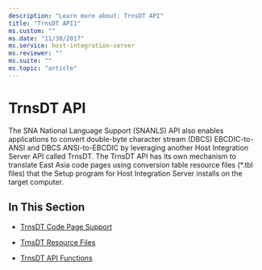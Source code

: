 ```yaml
---
description: "Learn more about: TrnsDT API"
title: "TrnsDT API1"
ms.custom: ""
ms.date: "11/30/2017"
ms.service: host-integration-server
ms.reviewer: ""
ms.suite: ""
ms.topic: "article"
---
```

# TrnsDT API
The SNA National Language Support (SNANLS) API also enables applications to convert double-byte character stream (DBCS) EBCDIC-to-ANSI and DBCS ANSI-to-EBCDIC by leveraging another Host Integration Server API called TrnsDT. The TrnsDT API has its own mechanism to translate East Asia code pages using conversion table resource files (*.tbl files) that the Setup program for Host Integration Server installs on the target computer.  
  
## In This Section  
  
-   [TrnsDT Code Page Support](../core/trnsdt-code-page-support1.md)  
  
-   [TrnsDT Resource Files](../core/trnsdt-resource-files2.md)  
  
-   [TrnsDT API Functions](../core/trnsdt-api-functions2.md)
